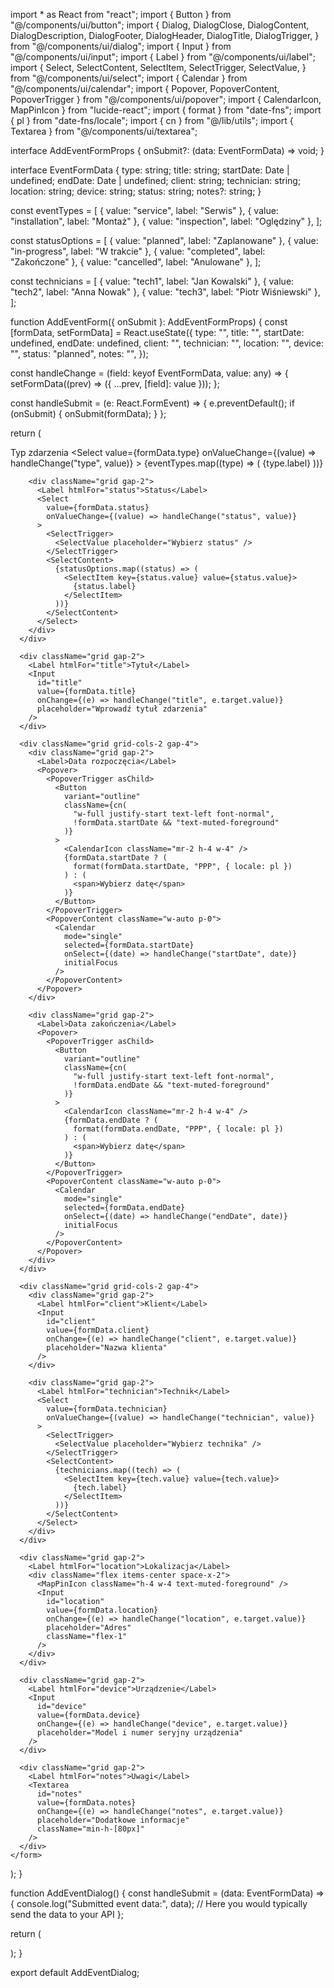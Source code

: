 import * as React from "react";
import { Button } from "@/components/ui/button";
import {
  Dialog,
  DialogClose,
  DialogContent,
  DialogDescription,
  DialogFooter,
  DialogHeader,
  DialogTitle,
  DialogTrigger,
} from "@/components/ui/dialog";
import { Input } from "@/components/ui/input";
import { Label } from "@/components/ui/label";
import {
  Select,
  SelectContent,
  SelectItem,
  SelectTrigger,
  SelectValue,
} from "@/components/ui/select";
import { Calendar } from "@/components/ui/calendar";
import { Popover, PopoverContent, PopoverTrigger } from "@/components/ui/popover";
import { CalendarIcon, MapPinIcon } from "lucide-react";
import { format } from "date-fns";
import { pl } from "date-fns/locale";
import { cn } from "@/lib/utils";
import { Textarea } from "@/components/ui/textarea";

interface AddEventFormProps {
  onSubmit?: (data: EventFormData) => void;
}

interface EventFormData {
  type: string;
  title: string;
  startDate: Date | undefined;
  endDate: Date | undefined;
  client: string;
  technician: string;
  location: string;
  device: string;
  status: string;
  notes?: string;
}

const eventTypes = [
  { value: "service", label: "Serwis" },
  { value: "installation", label: "Montaż" },
  { value: "inspection", label: "Oględziny" },
];

const statusOptions = [
  { value: "planned", label: "Zaplanowane" },
  { value: "in-progress", label: "W trakcie" },
  { value: "completed", label: "Zakończone" },
  { value: "cancelled", label: "Anulowane" },
];

const technicians = [
  { value: "tech1", label: "Jan Kowalski" },
  { value: "tech2", label: "Anna Nowak" },
  { value: "tech3", label: "Piotr Wiśniewski" },
];

function AddEventForm({ onSubmit }: AddEventFormProps) {
  const [formData, setFormData] = React.useState<EventFormData>({
    type: "",
    title: "",
    startDate: undefined,
    endDate: undefined,
    client: "",
    technician: "",
    location: "",
    device: "",
    status: "planned",
    notes: "",
  });

  const handleChange = (field: keyof EventFormData, value: any) => {
    setFormData((prev) => ({ ...prev, [field]: value }));
  };

  const handleSubmit = (e: React.FormEvent) => {
    e.preventDefault();
    if (onSubmit) {
      onSubmit(formData);
    }
  };

  return (
    <form onSubmit={handleSubmit} className="grid gap-4 py-4">
      <div className="grid grid-cols-2 gap-4">
        <div className="grid gap-2">
          <Label htmlFor="type">Typ zdarzenia</Label>
          <Select
            value={formData.type}
            onValueChange={(value) => handleChange("type", value)}
          >
            <SelectTrigger>
              <SelectValue placeholder="Wybierz typ zdarzenia" />
            </SelectTrigger>
            <SelectContent>
              {eventTypes.map((type) => (
                <SelectItem key={type.value} value={type.value}>
                  {type.label}
                </SelectItem>
              ))}
            </SelectContent>
          </Select>
        </div>

        <div className="grid gap-2">
          <Label htmlFor="status">Status</Label>
          <Select
            value={formData.status}
            onValueChange={(value) => handleChange("status", value)}
          >
            <SelectTrigger>
              <SelectValue placeholder="Wybierz status" />
            </SelectTrigger>
            <SelectContent>
              {statusOptions.map((status) => (
                <SelectItem key={status.value} value={status.value}>
                  {status.label}
                </SelectItem>
              ))}
            </SelectContent>
          </Select>
        </div>
      </div>

      <div className="grid gap-2">
        <Label htmlFor="title">Tytuł</Label>
        <Input
          id="title"
          value={formData.title}
          onChange={(e) => handleChange("title", e.target.value)}
          placeholder="Wprowadź tytuł zdarzenia"
        />
      </div>

      <div className="grid grid-cols-2 gap-4">
        <div className="grid gap-2">
          <Label>Data rozpoczęcia</Label>
          <Popover>
            <PopoverTrigger asChild>
              <Button
                variant="outline"
                className={cn(
                  "w-full justify-start text-left font-normal",
                  !formData.startDate && "text-muted-foreground"
                )}
              >
                <CalendarIcon className="mr-2 h-4 w-4" />
                {formData.startDate ? (
                  format(formData.startDate, "PPP", { locale: pl })
                ) : (
                  <span>Wybierz datę</span>
                )}
              </Button>
            </PopoverTrigger>
            <PopoverContent className="w-auto p-0">
              <Calendar
                mode="single"
                selected={formData.startDate}
                onSelect={(date) => handleChange("startDate", date)}
                initialFocus
              />
            </PopoverContent>
          </Popover>
        </div>

        <div className="grid gap-2">
          <Label>Data zakończenia</Label>
          <Popover>
            <PopoverTrigger asChild>
              <Button
                variant="outline"
                className={cn(
                  "w-full justify-start text-left font-normal",
                  !formData.endDate && "text-muted-foreground"
                )}
              >
                <CalendarIcon className="mr-2 h-4 w-4" />
                {formData.endDate ? (
                  format(formData.endDate, "PPP", { locale: pl })
                ) : (
                  <span>Wybierz datę</span>
                )}
              </Button>
            </PopoverTrigger>
            <PopoverContent className="w-auto p-0">
              <Calendar
                mode="single"
                selected={formData.endDate}
                onSelect={(date) => handleChange("endDate", date)}
                initialFocus
              />
            </PopoverContent>
          </Popover>
        </div>
      </div>

      <div className="grid grid-cols-2 gap-4">
        <div className="grid gap-2">
          <Label htmlFor="client">Klient</Label>
          <Input
            id="client"
            value={formData.client}
            onChange={(e) => handleChange("client", e.target.value)}
            placeholder="Nazwa klienta"
          />
        </div>

        <div className="grid gap-2">
          <Label htmlFor="technician">Technik</Label>
          <Select
            value={formData.technician}
            onValueChange={(value) => handleChange("technician", value)}
          >
            <SelectTrigger>
              <SelectValue placeholder="Wybierz technika" />
            </SelectTrigger>
            <SelectContent>
              {technicians.map((tech) => (
                <SelectItem key={tech.value} value={tech.value}>
                  {tech.label}
                </SelectItem>
              ))}
            </SelectContent>
          </Select>
        </div>
      </div>

      <div className="grid gap-2">
        <Label htmlFor="location">Lokalizacja</Label>
        <div className="flex items-center space-x-2">
          <MapPinIcon className="h-4 w-4 text-muted-foreground" />
          <Input
            id="location"
            value={formData.location}
            onChange={(e) => handleChange("location", e.target.value)}
            placeholder="Adres"
            className="flex-1"
          />
        </div>
      </div>

      <div className="grid gap-2">
        <Label htmlFor="device">Urządzenie</Label>
        <Input
          id="device"
          value={formData.device}
          onChange={(e) => handleChange("device", e.target.value)}
          placeholder="Model i numer seryjny urządzenia"
        />
      </div>

      <div className="grid gap-2">
        <Label htmlFor="notes">Uwagi</Label>
        <Textarea
          id="notes"
          value={formData.notes}
          onChange={(e) => handleChange("notes", e.target.value)}
          placeholder="Dodatkowe informacje"
          className="min-h-[80px]"
        />
      </div>
    </form>
  );
}

function AddEventDialog() {
  const handleSubmit = (data: EventFormData) => {
    console.log("Submitted event data:", data);
    // Here you would typically send the data to your API
  };

  return (
    <Dialog>
      <DialogTrigger asChild>
        <Button>Dodaj zdarzenie</Button>
      </DialogTrigger>
      <DialogContent className="sm:max-w-[600px]">
        <DialogHeader>
          <DialogTitle>Dodaj nowe zdarzenie</DialogTitle>
          <DialogDescription>
            Wypełnij formularz, aby dodać nowe zdarzenie do kalendarza.
          </DialogDescription>
        </DialogHeader>
        <AddEventForm onSubmit={handleSubmit} />
        <DialogFooter>
          <DialogClose asChild>
            <Button type="button" variant="outline">
              Anuluj
            </Button>
          </DialogClose>
          <Button type="submit" form="event-form">
            Dodaj
          </Button>
        </DialogFooter>
      </DialogContent>
    </Dialog>
  );
}

export default AddEventDialog;
